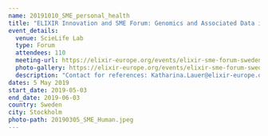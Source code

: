 ```yaml
---
name: 20191010_SME_personal_health
title: "ELIXIR Innovation and SME Forum: Genomics and Associated Data in National Healthcare Initiatives"
event_details: 
  venue: ScieLife Lab
  type: Forum
  attendees: 110
  meeting-url: https://elixir-europe.org/events/elixir-sme-forum-sweden
  photo-gallery: https://elixir-europe.org/events/elixir-sme-forum-sweden
  description: "Contact for references: Katharina.Lauer@elixir-europe.org"
dates: 5 May 2019
start_date: 2019-05-03
end_date: 2019-06-03
country: Sweden
city: Stockholm
photo-path: 20190305_SME_Human.jpeg
---
```


<!-- For description I would do categories: Venue,Type of event, Attendees, Photogallery, Reference contact >